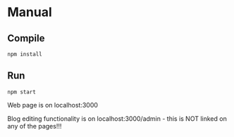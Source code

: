 # Manual
## Compile
```
npm install
```
## Run
```
npm start
```
Web page is on localhost:3000

Blog editing functionality is on localhost:3000/admin - this is NOT linked on any of the pages!!!
